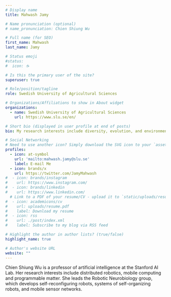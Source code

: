 ```yaml
---
# Display name
title: Mahwash Jamy

# Name pronunciation (optional)
# name_pronunciation: Chien Shiung Wu

# Full name (for SEO)
first_name: Mahwash
last_name: Jamy

# Status emoji
#status:
#  icon: ☕️

# Is this the primary user of the site?
superuser: true

# Role/position/tagline
role: Swedish University of Agricultural Sciences

# Organizations/Affiliations to show in About widget
organizations:
  - name: Swedish University of Agricultural Sciences
    url: https://www.slu.se/en/

# Short bio (displayed in user profile at end of posts)
bio: My research interests include diversity, evolution, and environmental sequencing of protists.

# Social Networking
# Need to use another icon? Simply download the SVG icon to your `assets/media/icons/` folder.
profiles:
  - icon: at-symbol
    url: 'mailto:mahwash.jamy@slu.se'
    label: E-mail Me
  - icon: brands/x
    url: https://twitter.com/JamyMahwash
#  - icon: brands/instagram
#    url: https://www.instagram.com/
#  - icon: brands/linkedin
#    url: https://www.linkedin.com/
  # Link to a PDF of your resume/CV - upload it to `static/uploads/resume.pdf`
#  - icon: academicons/cv
#    url: uploads/resume.pdf
#    label: Download my resume
#  - icon: rss
#    url: ./post/index.xml
#    label: Subscribe to my blog via RSS feed

# Highlight the author in author lists? (true/false)
highlight_name: true

# Author's website URL
website: ""
---
```


Chien Shiung Wu is a professor of artificial intelligence at the Stanford AI Lab. Her research interests include
distributed robotics, mobile computing and programmable matter. She leads the Robotic Neurobiology group, which develops
self-reconfiguring robots, systems of self-organizing robots, and mobile sensor networks.
